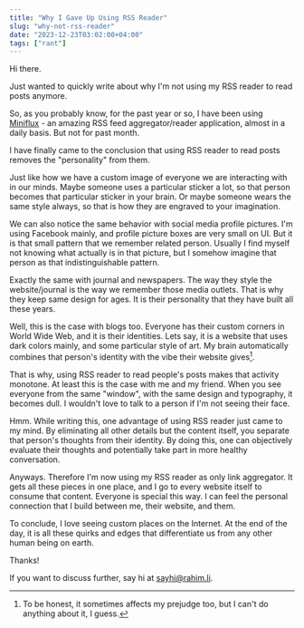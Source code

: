 ```yaml
---
title: "Why I Gave Up Using RSS Reader"
slug: "why-not-rss-reader"
date: "2023-12-23T03:02:00+04:00"
tags: ["rant"]
---
```


Hi there.

Just wanted to quickly write about why I'm not using my RSS reader to read posts anymore.

So, as you probably know, for the past year or so, I have been using [Miniflux](https://miniflux.app/) - an amazing RSS feed aggregator/reader application, almost in a daily basis. But not for past month. 

I have finally came to the conclusion that using RSS reader to read posts removes the "personality" from them. 

Just like how we have a custom image of everyone we are interacting with in our minds. Maybe someone uses a particular sticker a lot, so that person becomes that particular sticker in your brain. Or maybe someone wears the same style always, so that is how they are engraved to your imagination. 

We can also notice the same behavior with social media profile pictures. I'm using Facebook mainly, and profile picture boxes are very small on UI. But it is that small pattern that we remember related person. Usually I find myself not knowing what actually is in that picture, but I somehow imagine that person as that indistinguishable pattern. 

Exactly the same with journal and newspapers. The way they style the website/journal is the way we remember those media outlets. That is why they keep same design for ages. It is their personality that they have built all these years. 

Well, this is the case with blogs too. Everyone has their custom corners in World Wide Web, and it is their identities. Lets say, it is a website that uses dark colors mainly, and some particular style of art. My brain automatically combines that person's identity with the vibe their website gives[^prejudge].

That is why, using RSS reader to read people's posts makes that activity monotone. At least this is the case with me and my friend. When you see everyone from the same "window", with the same design and typography, it becomes dull. I wouldn't love to talk to a person if I'm not seeing their face. 

Hmm. While writing this, one advantage of using RSS reader just came to my mind. By eliminating all other details but the content itself, you separate that person's thoughts from their identity. By doing this, one can objectively evaluate their thoughts and potentially take part in more healthy conversation. 

Anyways. Therefore I'm now using my RSS reader as only link aggregator. It gets all these pieces in one place, and I go to every website itself to consume that content. Everyone is special this way. I can feel the personal connection that I build between me, their website, and them. 

To conclude, I love seeing custom places on the Internet. At the end of the day, it is all these quirks and edges that differentiate us from any other human being on earth. 

Thanks!

If you want to discuss further, say hi at [sayhi@rahim.li](mailto:sayhi@rahim.li).

[^prejudge]: To be honest, it sometimes affects my prejudge too, but I can't do anything about it, I guess.
